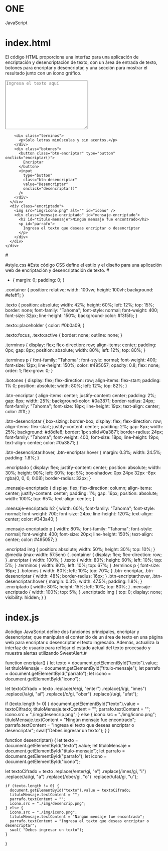 # ONE
JavaScript

# index.html
El código HTML proporciona una interfaz para una aplicación de encriptación y desencriptación de texto,
con un área de entrada de texto, botones para encriptar y desencriptar, y una sección para mostrar el resultado junto con un icono gráfico. 
<!DOCTYPE html>
<html lang="en">
  <head>
    <meta charset="UTF-8" />
    <meta http-equiv="X-UA-Compatible" content="IE=edge" />
    <meta name="viewport" content="width=device-width, initial-scale=1.0" />
    <title> Challenge Encriptador</title>
    <link rel="stylesheet" href="styles.css" />
    <script src="https://unpkg.com/sweetalert/dist/sweetalert.min.js"></script>
  </head>
  <body>
    <div class="container">
      <div class="encriptar">
        <textarea
          name="texto"
          class="texto"
          id="texto"
          cols="30"
          rows="10"
          placeholder="Ingresa el texto aquí"
        ></textarea>

        <div class="terminos">
          <p>Solo letras minúsculas y sin acentos.</p>
        </div>
        <div class="botones">
          <button class="btn-encriptar" type="button" onclick="encriptar()">
            Encriptar
          </button>
          <input
            type="button"
            class="btn-desencriptar"
            value="Desencriptar"
            onclick="desencriptar()"
          />
        </div>
      </div>
      <div class="encriptado">
        <img src="img/icono.png" alt="" id="icono" />
        <div class="mensaje-encriptado" id="mensaje-encriptado">
          <h2 id="titulo-mensaje">Ningún mensaje fue encontrado</h2>
          <p id="parrafo">
            Ingresa el texto que deseas encriptar o desencriptar
          </p>
        </div>
      </div>
    </div>
  </body>
  <script src="index.js"></script>
</html>
#

#style.css
#Este código CSS define el estilo y el diseño para una aplicación web de encriptación y desencriptación de texto. #

* {
  margin: 0;
  padding: 0;
}

.container {
  position: relative;
  width: 100vw;
  height: 100vh;
  background: #efeff1;
}

.texto {
  position: absolute;
  width: 42%;
  height: 60%;
  left: 12%;
  top: 15%;
  border: none;
  font-family: "Tahoma";
  font-style: normal;
  font-weight: 400;
  font-size: 32px;
  line-height: 150%;
  background-color: #f3f5fc;
}

.texto::placeholder {
  color: #0b0a09;
}

.texto:focus,
.texto:active {
  border: none;
  outline: none;
}

.terminos {
  display: flex;
  flex-direction: row;
  align-items: center;
  padding: 0px;
  gap: 8px;
  position: absolute;
  width: 80%;
  left: 12%;
  top: 80%;
}

.terminos p {
  font-family: "Tahoma";
  font-style: normal;
  font-weight: 400;
  font-size: 12px;
  line-height: 150%;
  color: #495057;
  opacity: 0.8;
  flex: none;
  order: 1;
  flex-grow: 0;
}

.botones {
  display: flex;
  flex-direction: row;
  align-items: flex-start;
  padding: 1% 0;
  position: absolute;
  width: 80%;
  left: 12%;
  top: 82%;
}

.btn-encriptar {
  align-items: center;
  justify-content: center;
  padding: 2%;
  gap: 8px;
  width: 25%;
  background-color: #0a3871;
  border-radius: 24px;
  font-family: "Tahoma";
  font-size: 18px;
  line-height: 19px;
  text-align: center;
  color: #fff;
}

.btn-desencriptar {
  box-sizing: border-box;
  display: flex;
  flex-direction: row;
  align-items: flex-start;
  justify-content: center;
  padding: 2%;
  gap: 8px;
  width: 25%;
  background: #d8dfe8;
  border: 1px solid #0a3871;
  border-radius: 24px;
  font-family: "Tahoma";
  font-weight: 400;
  font-size: 18px;
  line-height: 19px;
  text-align: center;
  color: #0a3871;
}

.btn-desencriptar:hover,
.btn-encriptar:hover {
  margin: 0.3%;
  width: 24.5%;
  padding: 1.8%;
}

.encriptado {
  display: flex;
  justify-content: center;
  position: absolute;
  width: 30%;
  height: 90%;
  left: 60%;
  top: 5%;
  box-shadow: 0px 24px 32px -8px rgba(0, 0, 0, 0.08);
  border-radius: 32px;
}

.mensaje-encriptado {
  display: flex;
  flex-direction: column;
  align-items: center;
  justify-content: center;
  padding: 1%;
  gap: 16px;
  position: absolute;
  width: 100%;
  top: 65%;
  text-align: center;
}

.mensaje-encriptado h2 {
  width: 60%;
  font-family: "Tahoma";
  font-style: normal;
  font-weight: 700;
  font-size: 24px;
  line-height: 120%;
  text-align: center;
  color: #343a40;
}

.mensaje-encriptado p {
  width: 80%;
  font-family: "Tahoma";
  font-style: normal;
  font-weight: 400;
  font-size: 20px;
  line-height: 150%;
  text-align: center;
  color: #495057;
}

.encriptad img {
  position: absolute;
  width: 50%;
  height: 30%;
  top: 10%;
}
@media (max-width: 57.5em) {
  .container {
    display: flex;
    flex-direction: row;
  }
  .encriptar {
    width: 100%;
  }
  .texto {
    width: 80%;
    height: 60%;
    left: 10%;
    top: 5%;
  }
  .terminos {
    width: 80%;
    left: 10%;
    top: 67%;
  }
  .terminos p {
    font-size: 16px;
  }
  .botones {
    width: 80%;
    left: 10%;
    top: 70%;
  }
  .btn-encriptar,
  .btn-desencriptar {
    width: 48%;
    border-radius: 16px;
  }
  .btn-encriptar:hover,
  .btn-desencriptar:hover {
    margin: 0.3%;
    width: 47.5%;
    padding: 1.8%;
  }
  .encriptado {
    width: 80%;
    height: 15%;
    left: 10%;
    top: 80%;
  }
  .mensaje-encriptado {
    width: 100%;
    top: 5%;
  }
  .encriptado img {
    top: 0;
    display: none;
    visibility: hidden;
  }
}

# index.js
#código JavaScript define dos funciones principales, encriptar y desencriptar, que manipulan el contenido de un área de texto en una página web para encriptar o desencriptar el texto ingresado. Además, actualiza la interfaz de usuario  para reflejar el estado actual del texto procesado y muestra alertas utilizando SweetAlert.#

function encriptar() {
  let texto = document.getElementById("texto").value;
  let tituloMensaje = document.getElementById("titulo-mensaje");
  let parrafo = document.getElementById("parrafo");
  let icono = document.getElementById("icono");

  let textoCifrado = texto
    .replace(/e/gi, "enter")
    .replace(/i/gi, "imes")
    .replace(/a/gi, "ai")
    .replace(/o/gi, "ober")
    .replace(/u/gi, "ufat");

  if (texto.length != 0) {
    document.getElementById("texto").value = textoCifrado;
    tituloMensaje.textContent = "";
    parrafo.textContent = "";
    icono.src = "./img/desencrip.png";
  } else {
    icono.src = "./img/icono.png";
    tituloMensaje.textContent = "Ningún mensaje fue encontrado";
    parrafo.textContent = "Ingresa el texto que deseas encriptar o desencriptar";
    swal("Debes ingresar un texto");
  }
}

function desencriptar() {
  let texto = document.getElementById("texto").value;
  let tituloMensaje = document.getElementById("titulo-mensaje");
  let parrafo = document.getElementById("parrafo");
  let icono = document.getElementById("icono");

  let textoCifrado = texto
    .replace(/enter/gi, "e")
    .replace(/imes/gi, "i")
    .replace(/ai/gi, "a")
    .replace(/ober/gi, "o")
    .replace(/ufat/gi, "u");
  
    if (texto.length != 0) {
      document.getElementById("texto").value = textoCifrado;
      tituloMensaje.textContent = "";
      parrafo.textContent = "";
      icono.src = "./img/desencrip.png";
    } else {
      icono.src = "./img/icono.png";
      tituloMensaje.textContent = "Ningún mensaje fue encontrado";
      parrafo.textContent = "Ingresa el texto que deseas encriptar o desencriptar";
      swal( "Debes ingresar un texto");
    }
}
